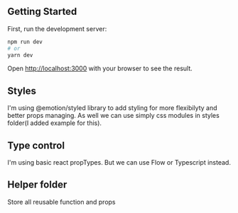 ## Getting Started

First, run the development server:

```bash
npm run dev
# or
yarn dev
```

Open [http://localhost:3000](http://localhost:3000) with your browser to see the result.

## Styles

I'm using @emotion/styled library to add styling for more flexibilyty and better props managing.
As well we can use simply css modules in styles folder(I added example for this).

## Type control

I'm using basic react propTypes. But we can use Flow or Typescript instead.

## Helper folder

Store all reusable function and props
